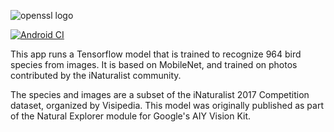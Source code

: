 ![openssl logo](https://camo.githubusercontent.com/aeb4f612bd9b40d81c62fcbebd6db44a5d4344b8b962be0138817e18c9c06963/68747470733a2f2f7777772e74656e736f72666c6f772e6f72672f696d616765732f74665f6c6f676f5f686f72697a6f6e74616c2e706e67)

[![Android CI](https://github.com/k105la/TFLClassify/actions/workflows/android.yml/badge.svg)](https://github.com/k105la/TFLClassify/actions/workflows/android.yml)

This app runs a Tensorflow model that is trained to recognize 964 bird species from images. It is based on MobileNet, and trained on photos contributed by the iNaturalist community.

The species and images are a subset of the iNaturalist 2017 Competition dataset, organized by Visipedia. This model was originally published as part of the Natural Explorer module for Google's AIY Vision Kit.
